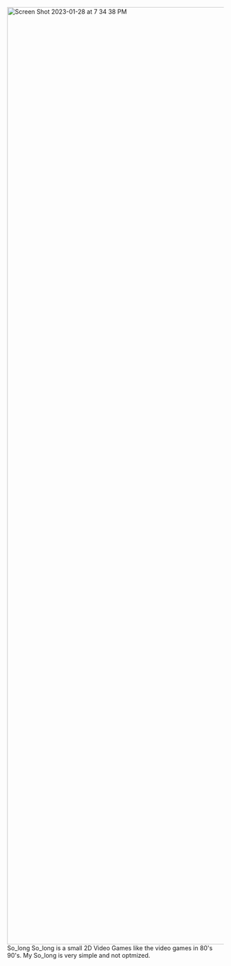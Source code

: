 <img width="2178" alt="Screen Shot 2023-01-28 at 7 34 38 PM" src="https://user-images.githubusercontent.com/100850648/215284992-75671f59-6036-4bc0-9389-4f1850e1f206.png">
So_long
So_long is a small 2D Video Games like the video games in 80's 90's. My So_long is very simple and not optmized.
